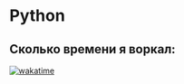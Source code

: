 # Python

## Сколько времени я воркал:
<a href="https://wakatime.com/badge/github/pwp_programer/Python"><img src="https://wakatime.com/badge/github/pit-with-pizza/Python.svg" alt="wakatime"></a>
